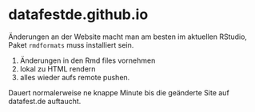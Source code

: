 # datafestde.github.io

Änderungen an der Website macht man am besten im aktuellen RStudio, Paket `rmdformats` muss installiert sein.

1. Änderungen in den Rmd files vornehmen
2. lokal zu HTML rendern 
3. alles wieder aufs remote pushen. 

Dauert normalerweise ne knappe Minute bis die geänderte Site auf datafest.de auftaucht.
